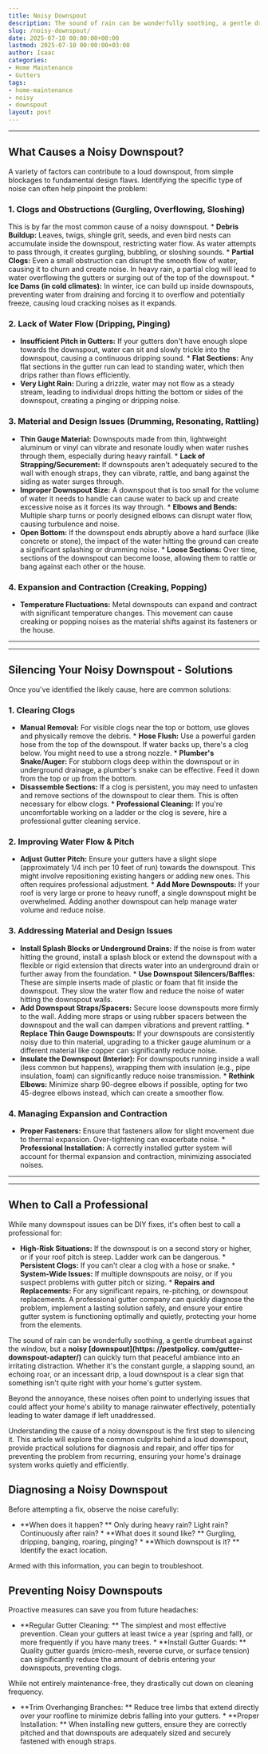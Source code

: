 ```yaml
---
title: Noisy Downspout
description: The sound of rain can be wonderfully soothing, a gentle drumbeat against the window, but a noisy downspout can quickly turn that peaceful ambiance into an...
slug: /noisy-downspout/
date: 2025-07-10 00:00:00+00:00
lastmod: 2025-07-10 00:00:00+03:00
author: Isaac
categories:
- Home Maintenance
- Gutters
tags:
- home-maintenance
- noisy
- downspout
layout: post
---
```

---
## What Causes a Noisy Downspout?
A variety of factors can contribute to a loud downspout, from simple blockages to fundamental design flaws. Identifying the specific type of noise can often help pinpoint the problem:
### 1. Clogs and Obstructions (Gurgling, Overflowing, Sloshing)
This is by far the most common cause of a noisy downspout. * **Debris Buildup:** Leaves, twigs, shingle grit, seeds, and even bird nests can accumulate inside the downspout, restricting water flow. As water attempts to pass through, it creates gurgling, bubbling, or sloshing sounds. * **Partial Clogs:** Even a small obstruction can disrupt the smooth flow of water, causing it to churn and create noise.
In heavy rain, a partial clog will lead to water overflowing the gutters or surging out of the top of the downspout. * **Ice Dams (in cold climates):** In winter, ice can build up inside downspouts, preventing water from draining and forcing it to overflow and potentially freeze, causing loud cracking noises as it expands.
### 2. Lack of Water Flow (Dripping, Pinging)
* **Insufficient Pitch in Gutters:** If your gutters don't have enough slope towards the downspout, water can sit and slowly trickle into the downspout, causing a continuous dripping sound. * **Flat Sections:** Any flat sections in the gutter run can lead to standing water, which then drips rather than flows efficiently.
* **Very Light Rain:** During a drizzle, water may not flow as a steady stream, leading to individual drops hitting the bottom or sides of the downspout, creating a pinging or dripping noise.
### 3. Material and Design Issues (Drumming, Resonating, Rattling)
* **Thin Gauge Material:** Downspouts made from thin, lightweight aluminum or vinyl can vibrate and resonate loudly when water rushes through them, especially during heavy rainfall. * **Lack of Strapping/Securement:** If downspouts aren't adequately secured to the wall with enough straps, they can vibrate, rattle, and bang against the siding as water surges through.
* **Improper Downspout Size:** A downspout that is too small for the volume of water it needs to handle can cause water to back up and create excessive noise as it forces its way through. * **Elbows and Bends:** Multiple sharp turns or poorly designed elbows can disrupt water flow, causing turbulence and noise.
* **Open Bottom:** If the downspout ends abruptly above a hard surface (like concrete or stone), the impact of the water hitting the ground can create a significant splashing or drumming noise. * **Loose Sections:** Over time, sections of the downspout can become loose, allowing them to rattle or bang against each other or the house.
### 4. Expansion and Contraction (Creaking, Popping)
* **Temperature Fluctuations:** Metal downspouts can expand and contract with significant temperature changes. This movement can cause creaking or popping noises as the material shifts against its fasteners or the house.
---
---
## Silencing Your Noisy Downspout - Solutions
Once you've identified the likely cause, here are common solutions:
### 1. Clearing Clogs
* **Manual Removal:** For visible clogs near the top or bottom, use gloves and physically remove the debris. * **Hose Flush:** Use a powerful garden hose from the top of the downspout. If water backs up, there's a clog below. You might need to use a strong nozzle. * **Plumber's Snake/Auger:** For stubborn clogs deep within the downspout or in underground drainage, a plumber's snake can be effective. Feed it down from the top or up from the bottom.
* **Disassemble Sections:** If a clog is persistent, you may need to unfasten and remove sections of the downspout to clear them. This is often necessary for elbow clogs. * **Professional Cleaning:** If you're uncomfortable working on a ladder or the clog is severe, hire a professional gutter cleaning service.
### 2. Improving Water Flow & Pitch
* **Adjust Gutter Pitch:** Ensure your gutters have a slight slope (approximately 1/4 inch per 10 feet of run) towards the downspout. This might involve repositioning existing hangers or adding new ones. This often requires professional adjustment. * **Add More Downspouts:** If your roof is very large or prone to heavy runoff, a single downspout might be overwhelmed. Adding another downspout can help manage water volume and reduce noise.
### 3. Addressing Material and Design Issues
* **Install Splash Blocks or Underground Drains:** If the noise is from water hitting the ground, install a splash block or extend the downspout with a flexible or rigid extension that directs water into an underground drain or further away from the foundation. * **Use Downspout Silencers/Baffles:** These are simple inserts made of plastic or foam that fit inside the downspout. They slow the water flow and reduce the noise of water hitting the downspout walls.
* **Add Downspout Straps/Spacers:** Secure loose downspouts more firmly to the wall. Adding more straps or using rubber spacers between the downspout and the wall can dampen vibrations and prevent rattling. * **Replace Thin Gauge Downspouts:** If your downspouts are consistently noisy due to thin material, upgrading to a thicker gauge aluminum or a different material like copper can significantly reduce noise.
* **Insulate the Downspout (Interior):** For downspouts running inside a wall (less common but happens), wrapping them with insulation (e.g., pipe insulation, foam) can significantly reduce noise transmission. * **Rethink Elbows:** Minimize sharp 90-degree elbows if possible, opting for two 45-degree elbows instead, which can create a smoother flow.
### 4. Managing Expansion and Contraction
* **Proper Fasteners:** Ensure that fasteners allow for slight movement due to thermal expansion. Over-tightening can exacerbate noise. * **Professional Installation:** A correctly installed gutter system will account for thermal expansion and contraction, minimizing associated noises.
---
---
## When to Call a Professional
While many downspout issues can be DIY fixes, it's often best to call a professional for:
* **High-Risk Situations:** If the downspout is on a second story or higher, or if your roof pitch is steep. Ladder work can be dangerous. * **Persistent Clogs:** If you can't clear a clog with a hose or snake. * **System-Wide Issues:** If multiple downspouts are noisy, or if you suspect problems with gutter pitch or sizing. * **Repairs and Replacements:** For any significant repairs, re-pitching, or downspout replacements.
A professional gutter company can quickly diagnose the problem, implement a lasting solution safely, and ensure your entire gutter system is functioning optimally and quietly, protecting your home from the elements.

The sound of rain can be wonderfully soothing, a gentle drumbeat against the window, but a **noisy [downspout](https: //pestpolicy. com/gutter-downspout-adapter/)** can quickly turn that peaceful ambiance into an irritating distraction. Whether it's the constant gurgle, a slapping sound, an echoing roar, or an incessant drip, a loud downspout is a clear sign that something isn't quite right with your home's gutter system.

Beyond the annoyance, these noises often point to underlying issues that could affect your home's ability to manage rainwater effectively, potentially leading to water damage if left unaddressed.

Understanding the cause of a noisy downspout is the first step to silencing it. This article will explore the common culprits behind a loud downspout, provide practical solutions for diagnosis and repair, and offer tips for preventing the problem from recurring, ensuring your home's drainage system works quietly and efficiently.

##  Diagnosing a Noisy Downspout

Before attempting a fix, observe the noise carefully:

* **When does it happen? ** Only during heavy rain? Light rain? Continuously after rain? * **What does it sound like? ** Gurgling, dripping, banging, roaring, pinging? * **Which downspout is it? ** Identify the exact location.

Armed with this information, you can begin to troubleshoot.

##  Preventing Noisy Downspouts

Proactive measures can save you from future headaches:

* **Regular Gutter Cleaning: ** The simplest and most effective prevention. Clean your gutters at least twice a year (spring and fall), or more frequently if you have many trees. * **Install Gutter Guards: ** Quality gutter guards (micro-mesh, reverse curve, or surface tension) can significantly reduce the amount of debris entering your downspouts, preventing clogs.

While not entirely maintenance-free, they drastically cut down on cleaning frequency.

* **Trim Overhanging Branches: ** Reduce tree limbs that extend directly over your roofline to minimize debris falling into your gutters. * **Proper Installation: ** When installing new gutters, ensure they are correctly pitched and that downspouts are adequately sized and securely fastened with enough straps.
